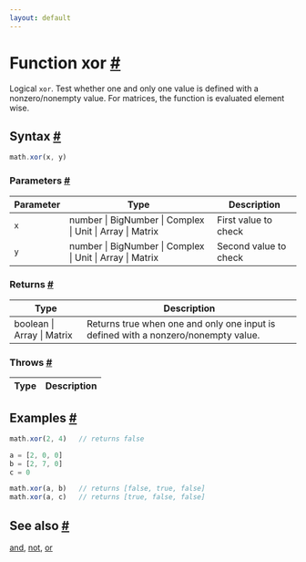 ```yaml
---
layout: default
---
```


<!-- Note: This file is automatically generated from source code comments. Changes made in this file will be overridden. -->

<h1 id="function-xor">Function xor <a href="#function-xor" title="Permalink">#</a></h1>

Logical `xor`. Test whether one and only one value is defined with a nonzero/nonempty value.
For matrices, the function is evaluated element wise.


<h2 id="syntax">Syntax <a href="#syntax" title="Permalink">#</a></h2>

```js
math.xor(x, y)
```

<h3 id="parameters">Parameters <a href="#parameters" title="Permalink">#</a></h3>

Parameter | Type | Description
--------- | ---- | -----------
`x` | number &#124; BigNumber &#124; Complex &#124; Unit &#124; Array &#124; Matrix | First value to check
`y` | number &#124; BigNumber &#124; Complex &#124; Unit &#124; Array &#124; Matrix | Second value to check

<h3 id="returns">Returns <a href="#returns" title="Permalink">#</a></h3>

Type | Description
---- | -----------
boolean &#124; Array &#124; Matrix |  Returns true when one and only one input is defined with a nonzero/nonempty value.


<h3 id="throws">Throws <a href="#throws" title="Permalink">#</a></h3>

Type | Description
---- | -----------


<h2 id="examples">Examples <a href="#examples" title="Permalink">#</a></h2>

```js
math.xor(2, 4)   // returns false

a = [2, 0, 0]
b = [2, 7, 0]
c = 0

math.xor(a, b)   // returns [false, true, false]
math.xor(a, c)   // returns [true, false, false]
```


<h2 id="see-also">See also <a href="#see-also" title="Permalink">#</a></h2>

[and](and.html),
[not](not.html),
[or](or.html)

